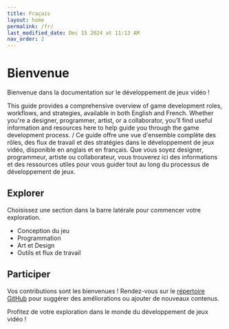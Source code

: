 ```yaml
---
title: Fraçais
layout: home
permalink: /fr/
last_modified_date: Dec 15 2024 at 11:13 AM
nav_order: 2
---
```


# Bienvenue

Bienvenue dans la documentation sur le développement de jeux vidéo !

This guide provides a comprehensive overview of game development roles, workflows, and strategies, available in both English and French. Whether you're a designer, programmer, artist, or a collaborator, you’ll find useful information and resources here to help guide you through the game development process. / Ce guide offre une vue d'ensemble complète des rôles, des flux de travail et des stratégies dans le développement de jeux vidéo, disponible en anglais et en français. Que vous soyez designer, programmeur, artiste ou collaborateur, vous trouverez ici des informations et des ressources utiles pour vous guider tout au long du processus de développement de jeux.

## Explorer

Choisissez une section dans la barre latérale pour commencer votre exploration.

- Conception du jeu
- Programmation
- Art et Design
- Outils et flux de travail

## Participer

Vos contributions sont les bienvenues ! Rendez-vous sur le [répertoire GitHub](https://github.com/Mehendysis/GameDevelopment) pour suggérer des améliorations ou ajouter de nouveaux contenus.

Profitez de votre exploration dans le monde du développement de jeux vidéo !
